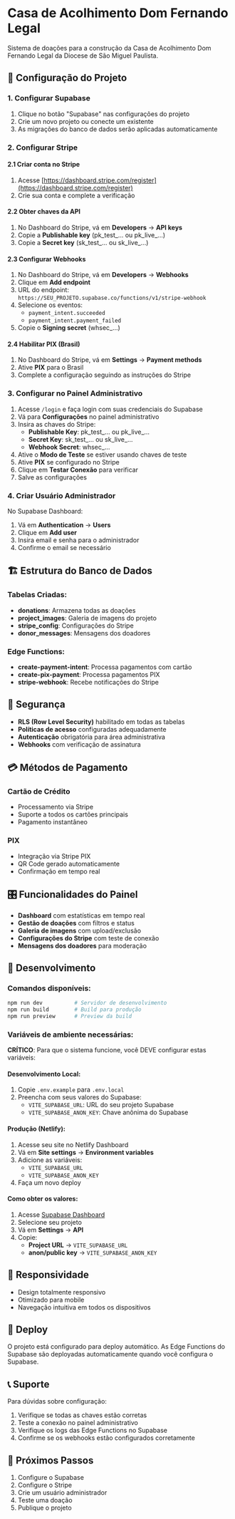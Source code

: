 # Casa de Acolhimento Dom Fernando Legal

Sistema de doações para a construção da Casa de Acolhimento Dom Fernando Legal da Diocese de São Miguel Paulista.

## 🚀 Configuração do Projeto

### 1. Configurar Supabase

1. Clique no botão "Supabase" nas configurações do projeto
2. Crie um novo projeto ou conecte um existente
3. As migrações do banco de dados serão aplicadas automaticamente

### 2. Configurar Stripe

#### 2.1 Criar conta no Stripe
1. Acesse [https://dashboard.stripe.com/register](https://dashboard.stripe.com/register)
2. Crie sua conta e complete a verificação

#### 2.2 Obter chaves da API
1. No Dashboard do Stripe, vá em **Developers** → **API keys**
2. Copie a **Publishable key** (pk_test_... ou pk_live_...)
3. Copie a **Secret key** (sk_test_... ou sk_live_...)

#### 2.3 Configurar Webhooks
1. No Dashboard do Stripe, vá em **Developers** → **Webhooks**
2. Clique em **Add endpoint**
3. URL do endpoint: `https://SEU_PROJETO.supabase.co/functions/v1/stripe-webhook`
4. Selecione os eventos:
   - `payment_intent.succeeded`
   - `payment_intent.payment_failed`
5. Copie o **Signing secret** (whsec_...)

#### 2.4 Habilitar PIX (Brasil)
1. No Dashboard do Stripe, vá em **Settings** → **Payment methods**
2. Ative **PIX** para o Brasil
3. Complete a configuração seguindo as instruções do Stripe

### 3. Configurar no Painel Administrativo

1. Acesse `/login` e faça login com suas credenciais do Supabase
2. Vá para **Configurações** no painel administrativo
3. Insira as chaves do Stripe:
   - **Publishable Key**: pk_test_... ou pk_live_...
   - **Secret Key**: sk_test_... ou sk_live_...
   - **Webhook Secret**: whsec_...
4. Ative o **Modo de Teste** se estiver usando chaves de teste
5. Ative **PIX** se configurado no Stripe
6. Clique em **Testar Conexão** para verificar
7. Salve as configurações

### 4. Criar Usuário Administrador

No Supabase Dashboard:
1. Vá em **Authentication** → **Users**
2. Clique em **Add user**
3. Insira email e senha para o administrador
4. Confirme o email se necessário

## 🏗️ Estrutura do Banco de Dados

### Tabelas Criadas:
- **donations**: Armazena todas as doações
- **project_images**: Galeria de imagens do projeto
- **stripe_config**: Configurações do Stripe
- **donor_messages**: Mensagens dos doadores

### Edge Functions:
- **create-payment-intent**: Processa pagamentos com cartão
- **create-pix-payment**: Processa pagamentos PIX
- **stripe-webhook**: Recebe notificações do Stripe

## 🔐 Segurança

- **RLS (Row Level Security)** habilitado em todas as tabelas
- **Políticas de acesso** configuradas adequadamente
- **Autenticação** obrigatória para área administrativa
- **Webhooks** com verificação de assinatura

## 💳 Métodos de Pagamento

### Cartão de Crédito
- Processamento via Stripe
- Suporte a todos os cartões principais
- Pagamento instantâneo

### PIX
- Integração via Stripe PIX
- QR Code gerado automaticamente
- Confirmação em tempo real

## 🎛️ Funcionalidades do Painel

- **Dashboard** com estatísticas em tempo real
- **Gestão de doações** com filtros e status
- **Galeria de imagens** com upload/exclusão
- **Configurações do Stripe** com teste de conexão
- **Mensagens dos doadores** para moderação

## 🔧 Desenvolvimento

### Comandos disponíveis:
```bash
npm run dev          # Servidor de desenvolvimento
npm run build        # Build para produção
npm run preview      # Preview da build
```

### Variáveis de ambiente necessárias:

**CRÍTICO**: Para que o sistema funcione, você DEVE configurar estas variáveis:

#### Desenvolvimento Local:
1. Copie `.env.example` para `.env.local`
2. Preencha com seus valores do Supabase:
   - `VITE_SUPABASE_URL`: URL do seu projeto Supabase
   - `VITE_SUPABASE_ANON_KEY`: Chave anônima do Supabase

#### Produção (Netlify):
1. Acesse seu site no Netlify Dashboard
2. Vá em **Site settings** → **Environment variables**
3. Adicione as variáveis:
   - `VITE_SUPABASE_URL`
   - `VITE_SUPABASE_ANON_KEY`
4. Faça um novo deploy

#### Como obter os valores:
1. Acesse [Supabase Dashboard](https://app.supabase.com)
2. Selecione seu projeto
3. Vá em **Settings** → **API**
4. Copie:
   - **Project URL** → `VITE_SUPABASE_URL`
   - **anon/public key** → `VITE_SUPABASE_ANON_KEY`

## 📱 Responsividade

- Design totalmente responsivo
- Otimizado para mobile
- Navegação intuitiva em todos os dispositivos

## 🚀 Deploy

O projeto está configurado para deploy automático. As Edge Functions do Supabase são deployadas automaticamente quando você configura o Supabase.

## 📞 Suporte

Para dúvidas sobre configuração:
1. Verifique se todas as chaves estão corretas
2. Teste a conexão no painel administrativo
3. Verifique os logs das Edge Functions no Supabase
4. Confirme se os webhooks estão configurados corretamente

## 🎯 Próximos Passos

1. Configure o Supabase
2. Configure o Stripe
3. Crie um usuário administrador
4. Teste uma doação
5. Publique o projeto